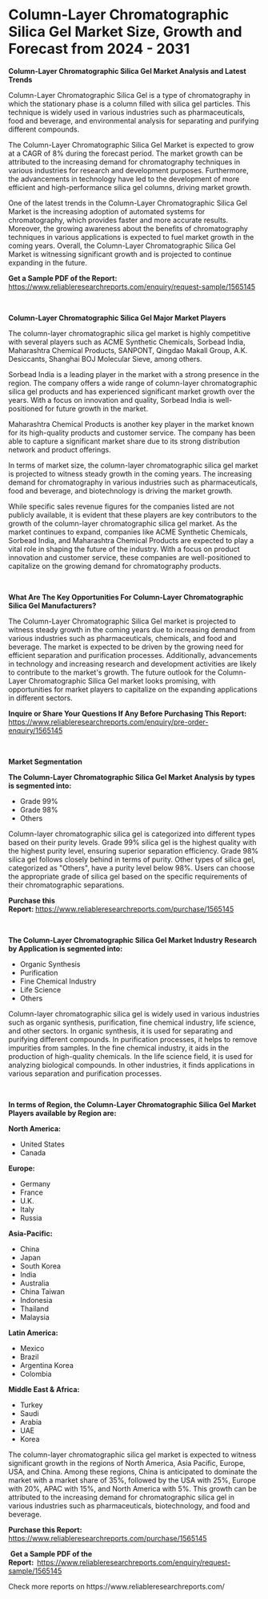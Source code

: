 <p><h1>Column-Layer Chromatographic Silica Gel Market Size, Growth and Forecast from 2024 - 2031</h1></p><p><strong>Column-Layer Chromatographic Silica Gel Market Analysis and Latest Trends</strong></p>
<p><p>Column-Layer Chromatographic Silica Gel is a type of chromatography in which the stationary phase is a column filled with silica gel particles. This technique is widely used in various industries such as pharmaceuticals, food and beverage, and environmental analysis for separating and purifying different compounds.</p><p>The Column-Layer Chromatographic Silica Gel Market is expected to grow at a CAGR of 8% during the forecast period. The market growth can be attributed to the increasing demand for chromatography techniques in various industries for research and development purposes. Furthermore, the advancements in technology have led to the development of more efficient and high-performance silica gel columns, driving market growth.</p><p>One of the latest trends in the Column-Layer Chromatographic Silica Gel Market is the increasing adoption of automated systems for chromatography, which provides faster and more accurate results. Moreover, the growing awareness about the benefits of chromatography techniques in various applications is expected to fuel market growth in the coming years. Overall, the Column-Layer Chromatographic Silica Gel Market is witnessing significant growth and is projected to continue expanding in the future.</p></p>
<p><strong>Get a Sample PDF of the Report:&nbsp;</strong> <a href="https://www.reliableresearchreports.com/enquiry/request-sample/1565145">https://www.reliableresearchreports.com/enquiry/request-sample/1565145</a></p>
<p>&nbsp;</p>
<p><strong>Column-Layer Chromatographic Silica Gel Major Market Players</strong></p>
<p><p>The column-layer chromatographic silica gel market is highly competitive with several players such as ACME Synthetic Chemicals, Sorbead India, Maharashtra Chemical Products, SANPONT, Qingdao Makall Group, A.K. Desiccants, Shanghai BOJ Molecular Sieve, among others.</p><p>Sorbead India is a leading player in the market with a strong presence in the region. The company offers a wide range of column-layer chromatographic silica gel products and has experienced significant market growth over the years. With a focus on innovation and quality, Sorbead India is well-positioned for future growth in the market. </p><p>Maharashtra Chemical Products is another key player in the market known for its high-quality products and customer service. The company has been able to capture a significant market share due to its strong distribution network and product offerings.</p><p>In terms of market size, the column-layer chromatographic silica gel market is projected to witness steady growth in the coming years. The increasing demand for chromatography in various industries such as pharmaceuticals, food and beverage, and biotechnology is driving the market growth.</p><p>While specific sales revenue figures for the companies listed are not publicly available, it is evident that these players are key contributors to the growth of the column-layer chromatographic silica gel market. As the market continues to expand, companies like ACME Synthetic Chemicals, Sorbead India, and Maharashtra Chemical Products are expected to play a vital role in shaping the future of the industry. With a focus on product innovation and customer service, these companies are well-positioned to capitalize on the growing demand for chromatography products.</p></p>
<p>&nbsp;</p>
<p><strong>What Are The Key Opportunities For Column-Layer Chromatographic Silica Gel Manufacturers?</strong></p>
<p><p>The Column-Layer Chromatographic Silica Gel market is projected to witness steady growth in the coming years due to increasing demand from various industries such as pharmaceuticals, chemicals, and food and beverage. The market is expected to be driven by the growing need for efficient separation and purification processes. Additionally, advancements in technology and increasing research and development activities are likely to contribute to the market's growth. The future outlook for the Column-Layer Chromatographic Silica Gel market looks promising, with opportunities for market players to capitalize on the expanding applications in different sectors.</p></p>
<p><strong>Inquire or Share Your Questions If Any Before Purchasing This Report:</strong> <a href="https://www.reliableresearchreports.com/enquiry/pre-order-enquiry/1565145">https://www.reliableresearchreports.com/enquiry/pre-order-enquiry/1565145</a></p>
<p>&nbsp;</p>
<p><strong>Market Segmentation</strong></p>
<p><strong>The Column-Layer Chromatographic Silica Gel Market Analysis by types is segmented into:</strong></p>
<p><ul><li>Grade 99%</li><li>Grade 98%</li><li>Others</li></ul></p>
<p><p>Column-layer chromatographic silica gel is categorized into different types based on their purity levels. Grade 99% silica gel is the highest quality with the highest purity level, ensuring superior separation efficiency. Grade 98% silica gel follows closely behind in terms of purity. Other types of silica gel, categorized as "Others", have a purity level below 98%. Users can choose the appropriate grade of silica gel based on the specific requirements of their chromatographic separations.</p></p>
<p><strong>Purchase this Report:&nbsp;</strong><a href="https://www.reliableresearchreports.com/purchase/1565145">https://www.reliableresearchreports.com/purchase/1565145</a></p>
<p>&nbsp;</p>
<p><strong>The Column-Layer Chromatographic Silica Gel Market Industry Research by Application is segmented into:</strong></p>
<p><ul><li>Organic Synthesis</li><li>Purification</li><li>Fine Chemical Industry</li><li>Life Science</li><li>Others</li></ul></p>
<p><p>Column-layer chromatographic silica gel is widely used in various industries such as organic synthesis, purification, fine chemical industry, life science, and other sectors. In organic synthesis, it is used for separating and purifying different compounds. In purification processes, it helps to remove impurities from samples. In the fine chemical industry, it aids in the production of high-quality chemicals. In the life science field, it is used for analyzing biological compounds. In other industries, it finds applications in various separation and purification processes.</p></p>
<p>&nbsp;</p>
<p><strong>In terms of Region, the Column-Layer Chromatographic Silica Gel Market Players available by Region are:</strong></p>
<p>
    <p> <strong> North America: </strong>
        <ul>
            <li>United States</li>
            <li>Canada</li>
        </ul>
        </p> 
    <p> <strong> Europe: </strong>
        <ul>
            <li>Germany</li>
            <li>France</li>
            <li>U.K.</li>
            <li>Italy</li>
            <li>Russia</li>
        </ul>
        </p> 
    <p> <strong> Asia-Pacific: </strong>
        <ul>
            <li>China</li>
            <li>Japan</li>
            <li>South Korea</li>
            <li>India</li>
            <li>Australia</li>
            <li>China Taiwan</li>
            <li>Indonesia</li>
            <li>Thailand</li>
            <li>Malaysia</li>
        </ul>
        </p> 
    <p> <strong> Latin America: </strong>
        <ul>
            <li>Mexico</li>
            <li>Brazil</li>
            <li>Argentina Korea</li>
            <li>Colombia</li>
        </ul>
        </p> 
    <p> <strong> Middle East & Africa: </strong>
        <ul>
            <li>Turkey</li>
            <li>Saudi</li>
            <li>Arabia</li>
            <li>UAE</li>
            <li>Korea</li>
        </ul>
    </p>
    </p>
<p><p>The column-layer chromatographic silica gel market is expected to witness significant growth in the regions of North America, Asia Pacific, Europe, USA, and China. Among these regions, China is anticipated to dominate the market with a market share of 35%, followed by the USA with 25%, Europe with 20%, APAC with 15%, and North America with 5%. This growth can be attributed to the increasing demand for chromatographic silica gel in various industries such as pharmaceuticals, biotechnology, and food and beverage.</p></p>
<p><strong>Purchase this Report: </strong><a href="https://www.reliableresearchreports.com/purchase/1565145">https://www.reliableresearchreports.com/purchase/1565145</a></p>
<p>&nbsp;<strong>Get a Sample PDF of the Report:&nbsp;&nbsp;</strong><a href="https://www.reliableresearchreports.com/enquiry/request-sample/1565145">https://www.reliableresearchreports.com/enquiry/request-sample/1565145</a></p>
<p><strong></strong></p>
<p>Check more reports on https://www.reliableresearchreports.com/</p>